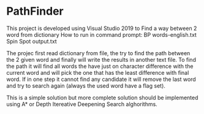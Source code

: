 # PathFinder
This project is developed using Visual Studio 2019 to Find a way between 2 word from dictionary
How to run in command prompt:
BP words-english.txt Spin Spot output.txt

The projec first read dictionary from file, the try to find the path between the 2 given word and finally will write the results in another text file.
To find the path it will find all words the have just on character difference with the current word and will pick the one that has the least difference with final word.
If in one step it cannot find any candidate it will remove the last word and try to search again (always the used word have a flag set).

This is a simple solution but more complete solution should be implemented using A* or Depth Itereative Deepening Search alghorithms.
